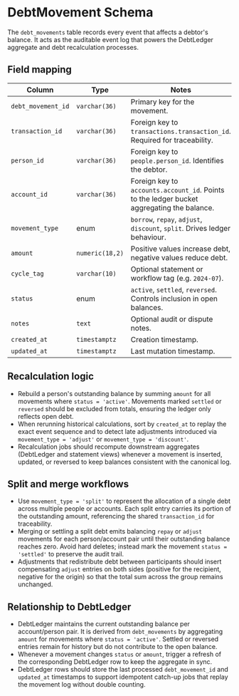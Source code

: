 # DebtMovement Schema

The `debt_movements` table records every event that affects a debtor's balance.
It acts as the auditable event log that powers the DebtLedger aggregate and debt
recalculation processes.

## Field mapping

| Column | Type | Notes |
| --- | --- | --- |
| `debt_movement_id` | `varchar(36)` | Primary key for the movement. |
| `transaction_id` | `varchar(36)` | Foreign key to `transactions.transaction_id`. Required for traceability. |
| `person_id` | `varchar(36)` | Foreign key to `people.person_id`. Identifies the debtor. |
| `account_id` | `varchar(36)` | Foreign key to `accounts.account_id`. Points to the ledger bucket aggregating the balance. |
| `movement_type` | enum | `borrow`, `repay`, `adjust`, `discount`, `split`. Drives ledger behaviour. |
| `amount` | `numeric(18,2)` | Positive values increase debt, negative values reduce debt. |
| `cycle_tag` | `varchar(10)` | Optional statement or workflow tag (e.g. `2024-07`). |
| `status` | enum | `active`, `settled`, `reversed`. Controls inclusion in open balances. |
| `notes` | `text` | Optional audit or dispute notes. |
| `created_at` | `timestamptz` | Creation timestamp. |
| `updated_at` | `timestamptz` | Last mutation timestamp. |

## Recalculation logic

- Rebuild a person's outstanding balance by summing `amount` for all movements
  where `status = 'active'`. Movements marked `settled` or `reversed` should be
  excluded from totals, ensuring the ledger only reflects open debt.
- When rerunning historical calculations, sort by `created_at` to replay the
  exact event sequence and to detect late adjustments introduced via
  `movement_type = 'adjust'` or `movement_type = 'discount'`.
- Recalculation jobs should recompute downstream aggregates (DebtLedger and
  statement views) whenever a movement is inserted, updated, or reversed to keep
  balances consistent with the canonical log.

## Split and merge workflows

- Use `movement_type = 'split'` to represent the allocation of a single debt
  across multiple people or accounts. Each split entry carries its portion of the
  outstanding amount, referencing the shared `transaction_id` for traceability.
- Merging or settling a split debt emits balancing `repay` or `adjust`
  movements for each person/account pair until their outstanding balance reaches
  zero. Avoid hard deletes; instead mark the movement `status = 'settled'` to
  preserve the audit trail.
- Adjustments that redistribute debt between participants should insert
  compensating `adjust` entries on both sides (positive for the recipient,
  negative for the origin) so that the total sum across the group remains
  unchanged.

## Relationship to DebtLedger

- DebtLedger maintains the current outstanding balance per account/person pair.
  It is derived from `debt_movements` by aggregating `amount` for movements where
  `status = 'active'`. Settled or reversed entries remain for history but do not
  contribute to the open balance.
- Whenever a movement changes `status` or `amount`, trigger a refresh of the
  corresponding DebtLedger row to keep the aggregate in sync.
- DebtLedger rows should store the last processed `debt_movement_id` and
  `updated_at` timestamps to support idempotent catch-up jobs that replay the
  movement log without double counting.
